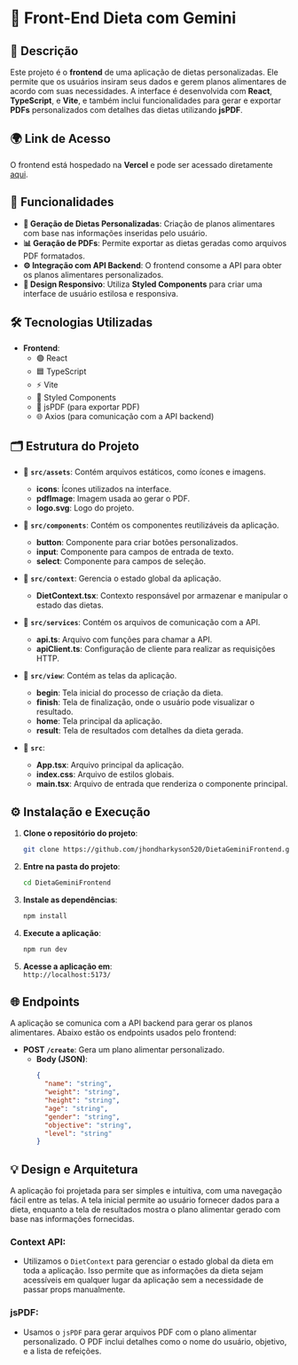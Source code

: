 
# 🌟 **Front-End Dieta com Gemini**

## 📝 **Descrição**

Este projeto é o **frontend** de uma aplicação de dietas personalizadas. Ele permite que os usuários insiram seus dados e gerem planos alimentares de acordo com suas necessidades. A interface é desenvolvida com **React**, **TypeScript**, e **Vite**, e também inclui funcionalidades para gerar e exportar **PDFs** personalizados com detalhes das dietas utilizando **jsPDF**.

## 🌍 **Link de Acesso**
O frontend está hospedado na **Vercel** e pode ser acessado diretamente [aqui](https://gemini-diet-frontend.vercel.app/).

## 🚀 **Funcionalidades**

- **🔄 Geração de Dietas Personalizadas**: Criação de planos alimentares com base nas informações inseridas pelo usuário.
- **📊 Geração de PDFs**: Permite exportar as dietas geradas como arquivos PDF formatados.
- **⚙️ Integração com API Backend**: O frontend consome a API para obter os planos alimentares personalizados.
- **🎨 Design Responsivo**: Utiliza **Styled Components** para criar uma interface de usuário estilosa e responsiva.

## 🛠️ **Tecnologias Utilizadas**

- **Frontend**:
  - 🟢 React
  - 🟦 TypeScript
  - ⚡ Vite
  - 🎨 Styled Components
  - 📜 jsPDF (para exportar PDF)
  - 🌐 Axios (para comunicação com a API backend)

## 🗂️ **Estrutura do Projeto**

- 📂 **`src/assets`**: Contém arquivos estáticos, como ícones e imagens.
  - **icons**: Ícones utilizados na interface.
  - **pdfImage**: Imagem usada ao gerar o PDF.
  - **logo.svg**: Logo do projeto.

- 📂 **`src/components`**: Contém os componentes reutilizáveis da aplicação.
  - **button**: Componente para criar botões personalizados.
  - **input**: Componente para campos de entrada de texto.
  - **select**: Componente para campos de seleção.

- 📂 **`src/context`**: Gerencia o estado global da aplicação.
  - **DietContext.tsx**: Contexto responsável por armazenar e manipular o estado das dietas.

- 📂 **`src/services`**: Contém os arquivos de comunicação com a API.
  - **api.ts**: Arquivo com funções para chamar a API.
  - **apiClient.ts**: Configuração de cliente para realizar as requisições HTTP.

- 📂 **`src/view`**: Contém as telas da aplicação.
  - **begin**: Tela inicial do processo de criação da dieta.
  - **finish**: Tela de finalização, onde o usuário pode visualizar o resultado.
  - **home**: Tela principal da aplicação.
  - **result**: Tela de resultados com detalhes da dieta gerada.

- 📂 **`src`**:
  - **App.tsx**: Arquivo principal da aplicação.
  - **index.css**: Arquivo de estilos globais.
  - **main.tsx**: Arquivo de entrada que renderiza o componente principal.

## ⚙️ **Instalação e Execução**

1. **Clone o repositório do projeto**:
   ```bash
   git clone https://github.com/jhondharkyson520/DietaGeminiFrontend.git
   ```

2. **Entre na pasta do projeto**:
   ```bash
   cd DietaGeminiFrontend
   ```

3. **Instale as dependências**:
   ```bash
   npm install
   ```

4. **Execute a aplicação**:
   ```bash
   npm run dev
   ```

5. **Acesse a aplicação em**:  
   `http://localhost:5173/`

## 🌐 **Endpoints**

A aplicação se comunica com a API backend para gerar os planos alimentares. Abaixo estão os endpoints usados pelo frontend:

- **POST `/create`**: Gera um plano alimentar personalizado.
  - **Body (JSON)**:
    ```json
    {
      "name": "string",
      "weight": "string",
      "height": "string",
      "age": "string",
      "gender": "string",
      "objective": "string",
      "level": "string"
    }
    ```

## 💡 **Design e Arquitetura**

A aplicação foi projetada para ser simples e intuitiva, com uma navegação fácil entre as telas. A tela inicial permite ao usuário fornecer dados para a dieta, enquanto a tela de resultados mostra o plano alimentar gerado com base nas informações fornecidas.

### **Context API**:
- Utilizamos o `DietContext` para gerenciar o estado global da dieta em toda a aplicação. Isso permite que as informações da dieta sejam acessíveis em qualquer lugar da aplicação sem a necessidade de passar props manualmente.

### **jsPDF**:
- Usamos o `jsPDF` para gerar arquivos PDF com o plano alimentar personalizado. O PDF inclui detalhes como o nome do usuário, objetivo, e a lista de refeições.
